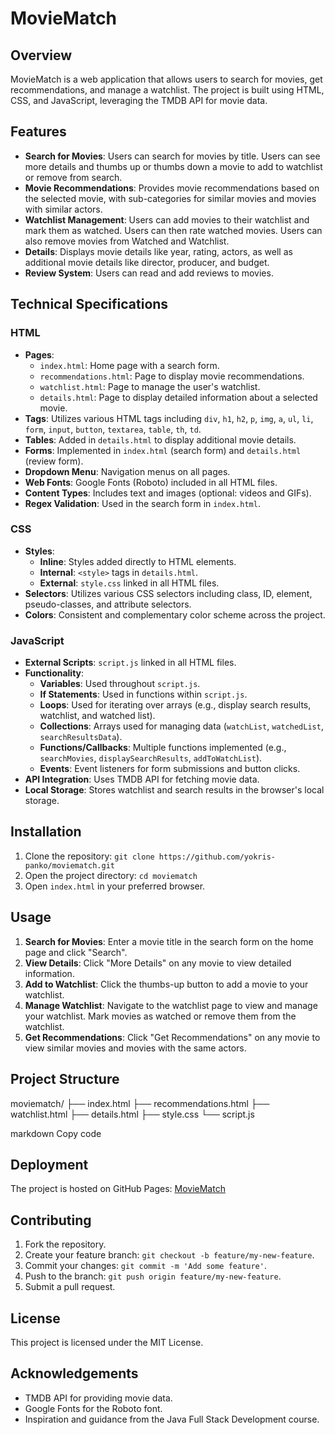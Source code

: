# MovieMatch

## Overview

MovieMatch is a web application that allows users to search for movies, get recommendations, and manage a watchlist. The project is built using HTML, CSS, and JavaScript, leveraging the TMDB API for movie data.

## Features

- **Search for Movies**: Users can search for movies by title. Users can see more details and thumbs up or thumbs down a movie to add to watchlist or remove from search. 
- **Movie Recommendations**: Provides movie recommendations based on the selected movie, with sub-categories for similar movies and movies with similar actors. 
- **Watchlist Management**: Users can add movies to their watchlist and mark them as watched. Users can then rate watched movies. Users can also remove movies from Watched and Watchlist. 
- **Details**: Displays movie details like year, rating, actors, as well as additional movie details like director, producer, and budget.
- **Review System**: Users can read and add reviews to movies.

## Technical Specifications

### HTML

- **Pages**:
  - `index.html`: Home page with a search form.
  - `recommendations.html`: Page to display movie recommendations.
  - `watchlist.html`: Page to manage the user's watchlist.
  - `details.html`: Page to display detailed information about a selected movie.
- **Tags**: Utilizes various HTML tags including `div`, `h1`, `h2`, `p`, `img`, `a`, `ul`, `li`, `form`, `input`, `button`, `textarea`, `table`, `th`, `td`.
- **Tables**: Added in `details.html` to display additional movie details.
- **Forms**: Implemented in `index.html` (search form) and `details.html` (review form).
- **Dropdown Menu**: Navigation menus on all pages.
- **Web Fonts**: Google Fonts (Roboto) included in all HTML files.
- **Content Types**: Includes text and images (optional: videos and GIFs).
- **Regex Validation**: Used in the search form in `index.html`.

### CSS

- **Styles**:
  - **Inline**: Styles added directly to HTML elements.
  - **Internal**: `<style>` tags in `details.html`.
  - **External**: `style.css` linked in all HTML files.
- **Selectors**: Utilizes various CSS selectors including class, ID, element, pseudo-classes, and attribute selectors.
- **Colors**: Consistent and complementary color scheme across the project.

### JavaScript

- **External Scripts**: `script.js` linked in all HTML files.
- **Functionality**:
  - **Variables**: Used throughout `script.js`.
  - **If Statements**: Used in functions within `script.js`.
  - **Loops**: Used for iterating over arrays (e.g., display search results, watchlist, and watched list).
  - **Collections**: Arrays used for managing data (`watchList`, `watchedList`, `searchResultsData`).
  - **Functions/Callbacks**: Multiple functions implemented (e.g., `searchMovies`, `displaySearchResults`, `addToWatchList`).
  - **Events**: Event listeners for form submissions and button clicks.
- **API Integration**: Uses TMDB API for fetching movie data.
- **Local Storage**: Stores watchlist and search results in the browser's local storage.

## Installation

1. Clone the repository: `git clone https://github.com/yokris-panko/moviematch.git`
2. Open the project directory: `cd moviematch`
3. Open `index.html` in your preferred browser.

## Usage

1. **Search for Movies**: Enter a movie title in the search form on the home page and click "Search".
2. **View Details**: Click "More Details" on any movie to view detailed information.
3. **Add to Watchlist**: Click the thumbs-up button to add a movie to your watchlist.
4. **Manage Watchlist**: Navigate to the watchlist page to view and manage your watchlist. Mark movies as watched or remove them from the watchlist.
5. **Get Recommendations**: Click "Get Recommendations" on any movie to view similar movies and movies with the same actors.

## Project Structure

moviematch/
├── index.html
├── recommendations.html
├── watchlist.html
├── details.html
├── style.css
└── script.js

markdown
Copy code

## Deployment

The project is hosted on GitHub Pages: [MovieMatch](https://kris-panko.github.io/moviematch)

## Contributing

1. Fork the repository.
2. Create your feature branch: `git checkout -b feature/my-new-feature`.
3. Commit your changes: `git commit -m 'Add some feature'`.
4. Push to the branch: `git push origin feature/my-new-feature`.
5. Submit a pull request.

## License

This project is licensed under the MIT License.

## Acknowledgements

- TMDB API for providing movie data.
- Google Fonts for the Roboto font.
- Inspiration and guidance from the Java Full Stack Development course.
